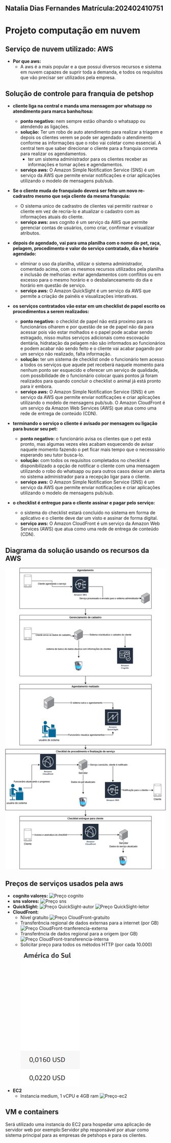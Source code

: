 ## Natalia Dias Fernandes Matrícula:202402410751

# Projeto computação em nuvem

## Serviço de nuvem utilizado: AWS

- **Por que aws:**
    - A aws é a mais popular e a que possui diversos recursos e sistema em nuvem capazes de suprir toda a demanda, e todos os requisitos que vão precisar ser utilizados pela empresa.

## Solução de controle para franquia de petshop


- **cliente liga na central e manda uma mensagem por whatsapp no atendimento para marca banho/tosa:**
    - **ponto negativo:** nem sempre estão olhando o whatsapp ou atendendo as ligações.
    - **solução:** Ter um robo de auto atendimento para realizar a triagem e depois os clientes verem se pode ser agendado o atendimento conforme as informações que o robo vai coletar como essencial. A central tem que saber direcionar o cliente para a franquia correta para realizar os agendamentos.
        - ter um sistema administrador para os clientes receber as informações e tomar ações e agendamentos.
    - **serviço aws:**  O Amazon Simple Notification Service (SNS) é um serviço da AWS que permite enviar notificações e criar aplicações utilizando o modelo de mensagens pub/sub.

- **Se o cliente muda de franquiado deverá ser feito um novo re-cadrastro mesmo que seja cliente da mesma franquia:**
    - O sistema unico de cadrastro de clientes vai permitir rastrear o cliente em vez de recria-lo e atualizar o cadastro com as informações atuais do cliente.        
    - **serviço aws:** aws cognito é um serviço da AWS que permite gerenciar contas de usuários, como criar, confirmar e visualizar atributos.


- **depois de agendado, vai para uma planilha com o nome do pet, raça, pelagem, procedimento e valor do serviço contratado, dia e horário agendado:**
    - eliminar o uso da planilha, utilizar o sistema administrador, comentado acima, com os mesmos recursos utilizados pela planilha e inclusão de melhorias: evitar agendamentos com conflitos ou em excesso para o mesmo horário e o desbalanceamento do dia e horário em questão de serviço.
    - **serviço aws:** O Amazon QuickSight é um serviço da AWS que permite a criação de painéis e visualizações interativas.



- **os serviços contratados vão estar em um checklist de papel escrito os procedimentos a serem realizados:**
    - **ponto negativo:** o checklist de papel não está proximo para os funcionários olharem e por questão de se de papel não da para acessar pois vão estar molhados e o papel pode acabar sendo estragado, nisso muitos serviços adicionais como escovação dentária, hidratação da pelagem não são informados ao funcionários e podem acabar não sendo feito e o cliente vai acabar pagando por um serviço não realizado, falta informação.
    - **solução:** ter um sistema de checklist onde o funcionário tem acesso a todos os serviços que aquele pet receberá naquele momento para nenhum ponto ser esquecido e oferecer um serviço de qualidade, com possibilidade de o funcionário colocar quais pontos já foram realizados para quando concluir o checklist o animal já está pronto para ir embora.
    - **serviço aws:** O Amazon Simple Notification Service (SNS) é um serviço da AWS que permite enviar notificações e criar aplicações utilizando o modelo de mensagens pub/sub.
O Amazon CloudFront é um serviço da Amazon Web Services (AWS) que atua como uma rede de entrega de conteúdo (CDN).



- **terminando o serviço o cliente é avisado por mensagem ou ligação para buscar seu pet:**
    - **ponto negativo:** o funcionário avisa os clientes que o pet está pronto, mas algumas vezes eles acabam esquecendo de avisar naquele momento fazendo o pet ficar mais tempo que o necesssário esperando seu tutor busca-lo.
    - **solução:** com todos os requisitos completados no checklist é disponibilizado a opção de notificar o cliente com uma mensagem utilizando o robo do whatsapp ou para outros casos deixar um alerta no sistema administrador para a recepção ligar para o cliente.
    - **serviço aws:** O Amazon Simple Notification Service (SNS) é um serviço da AWS que permite enviar notificações e criar aplicações utilizando o modelo de mensagens pub/sub.



- **o checklist é entregue para o cliente assinar e pagar pelo serviço:**
    - o sistema do checklist estará concluido no sistema em forma de aplicativo e o cliente deve dar um visto e assinar de forma digital.
    - **serviço aws:** O Amazon CloudFront é um serviço da Amazon Web Services (AWS) que atua como uma rede de entrega de conteúdo (CDN).

## Diagrama da solução usando os recursos da AWS
![Diagrama solução usando aws](imagens/diagrama%20para%20petshop.drawio.png)

## Preços de serviços usados pela aws
- **cognito valores:**
![Preço cognito](imagens/preço-cognito.png)
- **sns valores:**
![Preço sns](imagens/preço-sns.png)
- **QuickSight:**
![Preço QuickSight-autor](imagens/preço-quicksight-autor.png)
![Preço QuickSight-leitor](imagens/preço-quicksight-leitor.png)
- **CloudFront:**
    -   Nível gratuito
    ![Preço CloudFront-gratuito](imagens/preço-cloudfront.png)
    - Transferência regional de dados externas para a internet (por GB)
    ![Preço CloudFront-tranferencia-externa](imagens/preço-cloudfront-tranferencia-externa.png)
    - Transferência de dados regional para a origem (por GB)
    ![Preço CloudFront-transferencia-interna](imagens/preço-cloudfront-tranferencia-interna.png)
    - Solicitar preço para todos os métodos HTTP (por cada 10.000)
    ![Preço CloudFront-requisições](imagens/preço-cloudfront-requisições.png)
- **EC2** 
    - Instancia medium, 1 vCPU e 4GB ram
    ![Preço-ec2](imagens/preço-ec2-mediumpng.png)



## VM e containers
Será utilizado uma instancia do EC2 para hospedar uma aplicação de servidor web por exemplo:Servidor php responsável por atuar como sistema principal para as empresas de petshops e para os clientes.